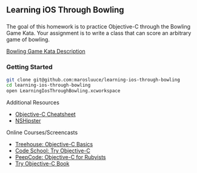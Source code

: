## Learning iOS Through Bowling

###

The goal of this homework is to practice Objective-C through the Bowling Game Kata.
Your assignment is to write a class that can score an arbitrary game of bowling.

[Bowling Game Kata Description](http://content.codersdojo.org/code-kata-catalogue/bowling-game/)

### Getting Started
```bash
git clone git@github.com:marosluuce/learning-ios-through-bowling
cd learning-ios-through-bowling
open LearningIosThroughBowling.xcworkspace
```

Additional Resources
- [Objective-C Cheatsheet](http://ios-blog.co.uk/resources/objective-c-cheat-sheet/)
- [NSHipster](http://nshipster.com)

Online Courses/Screencasts
- [Treehouse: Objective-C Basics](http://teamtreehouse.com/library/objectivec-basics)
- [Code School: Try Objective-C](https://www.codeschool.com/courses/try-objective-c)
- [PeepCode: Objective-C for Rubyists](https://peepcode.com/products/objective-c-for-rubyists)
- [Try Objective-C Book](http://rubymaverick.com/try-objectivec-book)
